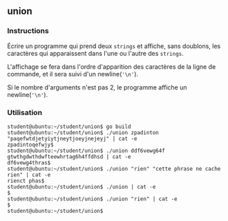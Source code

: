 ## union

### Instructions

Écrire un programme qui prend deux `strings` et affiche, sans doublons, les caractères qui apparaissent dans l'une ou l'autre des `strings`.

L'affichage se fera dans l'ordre d'apparition des caractères de la ligne de commande, et il sera suivi d'un newline(`'\n'`).

Si le nombre d'arguments n'est pas 2, le programme affiche un newline(`'\n'`).

### Utilisation

```console
student@ubuntu:~/student/union$ go build
student@ubuntu:~/student/union$ ./union zpadinton "paqefwtdjetyiytjneytjoeyjnejeyj" | cat -e
zpadintoqefwjy$
student@ubuntu:~/student/union$ ./union ddf6vewg64f gtwthgdwthdwfteewhrtag6h4ffdhsd | cat -e
df6vewg4thras$
student@ubuntu:~/student/union$ ./union "rien" "cette phrase ne cache rien" | cat -e
rienct phas$
student@ubuntu:~/student/union$ ./union | cat -e
$
student@ubuntu:~/student/union$ ./union "rien" | cat -e
$
student@ubuntu:~/student/union$
```

